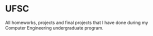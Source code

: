 # UFSC
All homeworks, projects and final projects that I have done during my Computer Engineering undergraduate  program.
